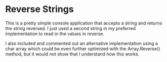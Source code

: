 <h1>Reverse Strings</h1>

<p>This is a pretty simple console application that accepts a string and returns the string reversed.  I just used a second string in my preferred implementation to read in the values in reverse.</p>
<p> I also included and commented out an alternative implementation using a char array which could be even further optimized with the Array.Reverse() method, but it would not show that I understand how this works.</p>
